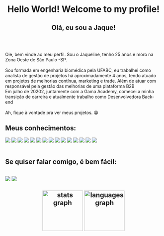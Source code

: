 <h1 align="center">Hello World! Welcome to my profile!
    <h2 align="center">Olá, eu sou a Jaque!</h2>
     <br>
     <br>
    <p>Oie, bem vinde ao meu perfil. Sou o Jaqueline, tenho 25 anos e moro na Zona Oeste de São Paulo -SP. 
     <br>
     <br>
        Sou formada em engenharia biomédica pela UFABC, eu trabalhei como analista de gestão de projetos há aproximadamente 4 anos, tendo atuado em projetos de melhorias contínua, marketing e trade. Além de atuar com responsável pela gestão das melhorias de uma plataforma B2B<br>
        Em julho de 20202, juntamente com a Gama Academy, comecei a minha transição de carreira e atualmente trabalho como Desenvolvedora Back-end
        <br>
         <br>
        Ah, fique à vontade pra ver meus projetos. 😁
    </p>

<h2>Meus conhecimentos:</h2>
    
<div>
<img src="https://img.shields.io/badge/typescript-%23007ACC.svg?style=for-the-badge&logo=typescript&logoColor=white">
<img src="https://img.shields.io/badge/html5-%23E34F26.svg?logo=html5&logoColor=white">
<img src="https://img.shields.io/badge/css3-%231572B6.svg?logo=css3&logoColor=white" >
<img src="https://img.shields.io/badge/JavaScript-323330?style=for-the-badge&logo=javascript&logoColor=F7DF1E">
<img src="https://img.shields.io/badge/Node.js-339933?style=for-the-badge&logo=nodedotjs&logoColor=white">
<img src="https://img.shields.io/badge/Express.js-000000?style=for-the-badge&logo=express&logoColor=white">
<img src="https://img.shields.io/badge/Sequelize-52B0E7?style=for-the-badge&logo=Sequelize&logoColor=white">
<img src="https://img.shields.io/badge/MongoDB-4EA94B?style=for-the-badge&logo=mongodb&logoColor=white">
<img src="https://img.shields.io/badge/MySQL-005C84?style=for-the-badge&logo=mysql&logoColor=white">
<img src="https://img.shields.io/badge/GitHub-100000?style=for-the-badge&logo=github&logoColor=white">
<img src="https://img.shields.io/badge/npm-CB3837?style=for-the-badge&logo=npm&logoColor=white">
<img src="https://img.shields.io/badge/-jest-%23C21325?style=for-the-badge&logo=jest&logoColor=white">
<img src="https://img.shields.io/badge/Babel-F9DC3e?style=for-the-badge&logo=babel&logoColor=black">
<img src="https://img.shields.io/badge/AWS-%23FF9900.svg?style=for-the-badge&logo=amazon-aws&logoColor=white">
<img src="https://img.shields.io/badge/Visual%20Studio%20Code-0078d7.svg?style=for-the-badge&logo=visual-studio-code&logoColor=white">



</div>
<br>

<h2>Se quiser falar comigo, é bem fácil:<h2>
<div>
<a href = "mailto:jaquelinevictal@gmail.com"><img src="https://img.shields.io/badge/Gmail-D14836?style=for-the-badge&logo=gmail&logoColor=white" target="_blank"></a>
<a href="https://www.linkedin.com/in/jaqueline-victal-b94029158/" target="_blank"><img src="https://img.shields.io/badge/-LinkedIn-%230077B5?style=for-the-badge&logo=linkedin&logoColor=white" target="_blank"></a>   
</div>
<br>
<div align="center">
  <img src="https://github-readme-stats.vercel.app/api?hide_title=false&hide_rank=false&show_icons=true&include_all_commits=true&count_private=true&disable_animations=false&theme=dracula&locale=en&hide_border=false&username=JaquelineVictal" height="130" alt="stats graph"  />
  <img src="https://github-readme-stats.vercel.app/api/top-langs?locale=en&hide_title=false&layout=compact&card_width=320&langs_count=5&theme=dracula&hide_border=false&username=JaquelineVictal" height="130" alt="languages graph"  />
</div>
    <br>

<!--
